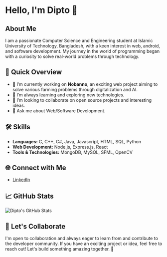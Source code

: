 # Hello, I'm Dipto 👋

## About Me

I am a passionate Computer Science and Engineering student at Islamic University of Technology, Bangladesh, with a keen interest in web, android, and software development. My journey in the world of programming began with a curiosity to solve real-world problems through technology.

## 🚀 Quick Overview

- 🔭 I’m currently working on **Nobanno**, an exciting web project aiming to solve various farming problems through digitalization and AI.
- 🌱 I’m always learning and exploring new technologies.
- 👯 I’m looking to collaborate on open source projects and interesting ideas.
- 💬 Ask me about Web/Software Development.

## 🛠️ Skills

- **Languages:** C, C++, C#, Java, Javascript, HTML, SQL, Python
- **Web Development:** Node.js, Express.js, React
- **Tools & Technologies:** MongoDB, MySQL, SFML, OpenCV

## 🌐 Connect with Me

- [LinkedIn](https://linkedin.com/in/tawsif-tashwar-dipto-88135227b)

## 📈 GitHub Stats

![Dipto's GitHub Stats](https://github-readme-stats.vercel.app/api?username=TawsifDipto17&show_icons=true&hide=issues&count_private=true)

## 🤝 Let's Collaborate

I'm open to collaboration and always eager to learn from and contribute to the developer community. If you have an exciting project or idea, feel free to reach out! Let's build something amazing together. 🚀
